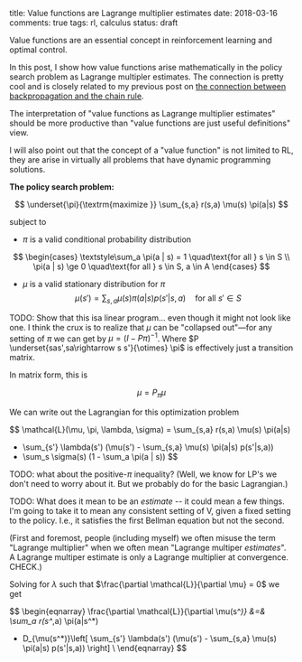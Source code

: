 title: Value functions are Lagrange multiplier estimates
date: 2018-03-16
comments: true
tags: rl, calculus
status: draft

Value functions are an essential concept in reinforcement learning and optimal
control.

In this post, I show how value functions arise mathematically in the policy
search problem as Lagrange multipler estimates. The connection is pretty cool
and is closely related to my previous post on
[the connection between backpropagation and the chain rule](http://timvieira.github.io/blog/post/2017/08/18/backprop-is-not-just-the-chain-rule/).

The interpretation of "value functions as Lagrange multiplier estimates" should
be more productive than "value functions are just useful definitions" view.

I will also point out that the concept of a "value function" is not limited to
RL, they are arise in virtually all problems that have dynamic programming
solutions.

**The policy search problem:**

$$
\underset{\pi}{\textrm{maximize }} \sum_{s,a} r(s,a) \mu(s) \pi(a|s)
$$

subject to

 - $\pi$ is a valid conditional probability distribution

$$
\begin{cases}
\textstyle\sum_a \pi(a | s) = 1 \quad\text{for all } s \in S \\
\pi(a | s) \ge 0 \quad\text{for all } s \in S, a \in A
\end{cases}
$$

 - $\mu$ is a valid stationary distribution for $\pi$
$$
\mu(s') = \sum_{s,a} \mu(s) \pi(a|s) p(s'|s,a)\quad\text{for all }s' \in S
$$

TODO: Show that this isa linear program... even though it might not look like
one. I think the crux is to realize that $\mu$ can be "collapsed out"&mdash;for
any setting of $\pi$ we can get by $\mu=(I - P \pi)^{-1}$. Where $P
\underset{sas',sa\rightarrow s s'}{\otimes} \pi$ is effectively just a
transition matrix.

In matrix form, this is

$$
\mu = P_\pi \mu
$$

We can write out the Lagrangian for this optimization problem

$$
\mathcal{L}(\mu, \pi, \lambda, \sigma) =
\sum_{s,a} r(s,a) \mu(s) \pi(a|s)
+ \sum_{s'} \lambda(s') (\mu(s') - \sum_{s,a} \mu(s) \pi(a|s) p(s'|s,a))
+ \sum_s \sigma(s) (1 - \sum_a \pi(a | s))
$$

TODO: what about the positive-$\pi$ inequality? (Well, we know for LP's we don't
need to worry about it. But we probably do for the basic Lagrangian.)

TODO: What does it mean to be an *estimate* -- it could mean a few things. I'm
going to take it to mean any consistent setting of V, given a fixed setting to
the policy. I.e., it satisfies the first Bellman equation but not the second.

(First and foremost, people (including myself) we often misuse the term
"Lagrange multiplier" when we often mean "Lagrange multiper *estimates*". A
Lagrange multiper estimate is only a Lagrange multiplier at convergence. CHECK.)


Solving for $\lambda$ such that $\frac{\partial \mathcal{L}}{\partial \mu} = 0$
we get

$$
\begin{eqnarray}
\frac{\partial \mathcal{L}}{\partial \mu(s^*)} &=&
\sum_a r(s^*,a) \pi(a|s^*)
+ D_{\mu(s^*)}\left[ \sum_{s'} \lambda(s') (\mu(s') - \sum_{s,a} \mu(s) \pi(a|s) p(s'|s,a)) \right] \\
\end{eqnarray}
$$
